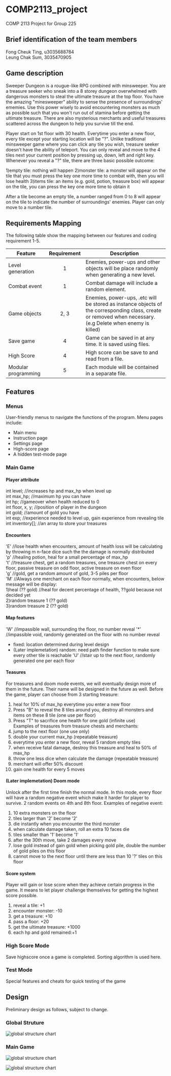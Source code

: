 # COMP2113_project
COMP 2113 Project for Group 225

## Brief identification of the team members

Fong Cheuk Ting, u3035688784  
Leung Chak Sum, 3035470905

## Game description
Sweeper Dungeon is a rougue-like RPG combined with minsweeper. You are a treasure seeker who sneak into a 8 storey dungeon overwhelmed with dangerous monsters to steal the ultimate treasure at the top floor. You have the amazing "minesweeper" ability to sense the presence of surroundings' ememies. Use this power wisely to avoid encountering monsters as much as possible such that you won't run out of stamina before getting the ultimate treasure. There are also mysterious merchants and useful treasures scattered across the dungeon to help you survive till the end.

Player start on 1st floor with 30 health. Everytime you enter a new floor, every tile except your starting location will be "?". Unlike traditional minsweeper game where you can click any tile you wish, treasure seeker doesn't have the ability of teleport. You can only reveal and move to the 4 tiles next your current position by pressing up, down, left and right key. Whenever you reveal a "?" tile, there are three basic possible outcome:

1)empty tile: nothing will happen
2)monster tile: a monster will appear on the tile that you must press the key one more time to combat with, then you will lose health
3)items tile: an items (e.g. gold, potion, treasure box) will appear on the tile, you can press the key one more time to obtain it

After a tile become an empty tile, a number ranged from 0 to 8 will appear on the tile to indicate the number of surroundings' enemies. Player can only move to a number tile.


## Requirements Mapping
The following table show the mapping between our features and coding requirement 1-5.

| Feature             | Requirement | Description |
|---------------------|:-----------:|-------------|
| Level generation    |      1      | Enemies, power-ups and other objects will be place randomly when generating a new level. |
| Combat event        |      1      | Combat damage will include a random element. |
| Game objects        |     2, 3    | Enemies, power-ups, .etc will be stored as instance objects of the corresponding class, create or removed when necessary.<br>(e.g Delete when enemy is killed) |
| Save game           |      4      | Game can be saved in at any time. It is saved using files. |
| High Score          |      4      | High score can be save to and read from a file. |
| Modular programming |      5      | Each module will be contained in a separate file. |

## Features
### Menus
User-friendly menus to navigate the functions of the program. Menu pages include:
* Main menu
* Instruction page
* Settings page
* High-score page
* A hidden test-mode page

### Main Game
#### Player attribute
int level; //increases hp and max_hp when level up  
int max_hp; //maximum hp you can have  
int hp; //gameover when health reduced to 0  
int floor, x, y; //position of player in the dungeon  
int gold; //amount of gold you have  
int exp; //experience needed to level up, gain experience from revealing tile  
int inventory[]; //an array to store your treasures  

#### Encounters
'E' //lose health when encounters, amount of health loss will be calculating by throwing m n-face dice such the the damage is normally distributed  
'p' //healing potion, heal for a small percentage of max_hp  
't' //treasure chest, get a random treasures, one treasure chest on every floor, passive treasure on odd floor, active treasure on even floor  
'g' //gold, get a random amount of gold, 3-5 piles per floor  
'M' //Always one merchant on each floor normally, when encounters, below message will be display:  
1)heal (?? gold)  //heal for decent percentage of health, ??gold because not decided yet  
2)random treasure 1 (?? gold)  
3)random treasure 2 (?? gold) 

#### Map features
'W' //impassible wall, surrounding the floor, no number reveal 
'\*' //impassible void, randomly generated on the floor with no number reveal 
* fixed: location determined during level design
* (Later implemetation) random: need path finder function to make sure every other tile is reachable
'U' //stair up to the next floor, randomly generated one per each floor  

#### Teasures
For treasures and doom mode events, we will eventually design more of them in the future. Their name will be designed in the future as well.
Before the game, player can choose from 3 starting treasure:  
1) heal for 10% of max_hp everytime you enter a new floor  
2) Press "B" to reveal the 8 tiles around you, destroy all monsters and items on these 8 tile (one use per floor)  
3) Press "T" to sacrifice one health for one gold (infinite use)  
Examples of treasures from treasure chests and merchants:  
1) jump to the next floor (one use only)
2) double your current max_hp  (repeatable treasure)  
3) everytime you enter a new floor, reveal 5 random empty tiles  
4) when receive fatal damage, destroy this treasure and heal to 50% of max_hp  
5) throw one less dice when calculate the damage  (repeatable treasure)  
6) merchant will offer 50% discount  
7) gain one health for every 5 moves  

#### (Later implemetation) Doom mode
Unlock after the first time finish the normal mode. In this mode, every floor will have a random negative event which make it harder for player to survive. 2 random events on 4th and 8th floor. Examples of negative event:  
1) 10 extra monsters on the floor  
2) tiles larger than '2' become '2'  
3) die instantly when you encounter the third monster  
4) when calculate damage taken, roll an extra 10 faces die  
5) tiles smaller than '1' become '1'  
6) after the 30th move, take 2 damages every move  
7) lose gold instead of gain gold when picking gold pile, double the number of gold piles on this floor
8) cannot move to the next floor until there are less than 10 '?' tiles on this floor  

#### Score system
Player will gain or lose score when they achieve certain progress in the game. It means to let player challenge themselves for getting the highest score possible.  
1) reveal a tile: +1  
2) encounter monster: -10  
3) get a treasure: +10  
4) pass a floor: +20  
5) get the ultimate treasure: +1000  
6) each hp and gold remained:+1  

### High Score Mode
Save highscore once a game is completed. Sorting algorithm is used here.

### Test Mode
Special features and cheats for quick testing of the game


## Design
Preliminary design as follows, subject to change.

### Global Struture

![global structure chart](/charts/Global_Structure.png)

### Main Game

![global structure chart](/charts/main_game_flowchart.png)

![global structure chart](/charts/main_game_objects.png)







